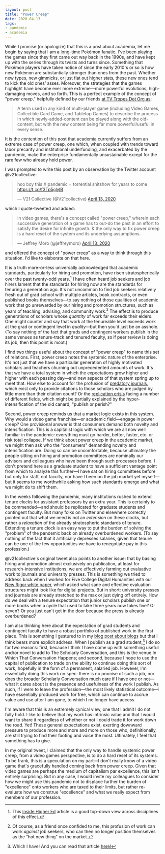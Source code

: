 ```yaml
---
layout: post
title: "Power Creep"
date: 2020-04-13
tags:
- pandemic
- academia
---
```


While I promise (or apologize) that this is a post about academia, let me begin by saying that I am a long-time Pokémon fanatic. I've been playing the games since they first came out way back in the 1990s, and have kept up with the series through its twists and turns since. Something that Pokémon players have taken notice of since the early 2010's or so is how new Pokémon are substantially stronger than ones from the past. Whether new types, new gimmicks, or just flat out higher stats, these new ones tend to kick the old ones’ asses. Moreover, the strategies that the games highlight have become ever more extreme—more powerful evolutions, high-damaging moves, and so forth. This is a perfect example of the concept of "power creep," helpfully defined by our friends [at TV Tropes Dot Org as](https://tvtropes.org/pmwiki/pmwiki.php/Main/PowerCreep):

> A term used in any kind of multi-player game (including Video Games, Collectible Card Game, and Tabletop Games) to describe the process in which newly-added-content can be played along with the old-content, but with the new content being far more powerful/useful in every sense.

It is the contention of this post that academia currently suffers from an extreme case of power creep, one which, when coupled with trends toward labor precarity and institutional underfunding, and exacerbated by the pandemic, make the enterprise fundamentally unsustainable except for the rare few who already hold power. 

I was prompted to write this post by an observation by the Twitter account @v21collective:

<blockquote class="twitter-tweet"><p lang="en" dir="ltr">hoo boy this X pandemic = torrential shitshow for years to come <a href="https://t.co/f3Tp5glylB">https://t.co/f3Tp5glylB</a></p>&mdash; V21 Collective (@V21collective) <a href="https://twitter.com/V21collective/status/1249777424038072335?ref_src=twsrc%5Etfw">April 13, 2020</a></blockquote> <script async src="https://platform.twitter.com/widgets.js" charset="utf-8"></script> 

which I quote-tweeted and added: 

<blockquote class="twitter-tweet"><p lang="en" dir="ltr">in video games, there&#39;s a concept called &quot;power creep,&quot; wherein each successive generation of a game has to out-do the past in an effort to satisfy the desire for infinite growth. &amp; the only way to fix power creep is a hard reset of the system and its underlying assumptions.</p>&mdash; Jeffrey Moro (@jeffreymoro) <a href="https://twitter.com/jeffreymoro/status/1249778727346671618?ref_src=twsrc%5Etfw">April 13, 2020</a></blockquote> <script async src="https://platform.twitter.com/widgets.js" charset="utf-8"></script> 

and offered the concept of "power creep" as a way to think through this situation. I'd like to elaborate on that here. 

It is a truth more-or-less universally acknowledged that academic standards, particularly for hiring and promotion, have risen stratospherically over the past twenty-odd years.[^1] I have often heard job seekers and job hirers lament that the standards for hiring now are the standards for tenuring a generation ago. It's not uncommon to find job seekers relatively fresh out of grad school with multiple articles, book contracts, or even published books themselves—to say nothing of those qualities of academic work that go unrewarded by our hiring and promotion structures, such as years of teaching, advising, and community work.[^2] The effect is to produce generations of scholars whose *quantity* of work far exceeds their elders. One might counter and say that work at the tenureable level exceeds work at the grad or contingent level in *quality*—but then you'd just be an asshole. (To say nothing of the fact that grads and contingent workers publish in the same venues as tenure-track and tenured faculty, so if peer review is doing its job, then this point is moot.)

[^1]: This [Inside Higher Ed](https://www.insidehighered.com/advice/2020/03/13/tenure-and-promotion-process-must-be-revised-especially-historically-marginalized) article is a good top-down view across disciplines of this effect. 

[^2]: Of course, as a friend once confided to me, this profusion of work can work *against* job seekers, who can then no longer position themselves as the "hot new thing" on the market. 

I find two things useful about the concept of "power creep" to name this set of relations. First, power creep notes the systemic nature of the enterprise. It's not just that we have a particular generation of highly motivated scholars and teachers churning out unprecedented amounts of work. It's that we have a total system in which the expectations grow higher and higher with each passing day—and new aspects of that system spring up to meet that. How else to account for the profusion of [predatory journals](https://predatoryjournals.com/journals/), which exist only to provide citations to those scholars who are judged by little more than their citation count? Or the [replication crisis](https://en.wikipedia.org/wiki/Replication_crisis) facing a number of different fields, which might be partially explained by the hyper-intensification of the old canard, "publish or perish?" 

Second, power creep reminds us that a market logic exists in this system. Why would a video game franchise—or academic field—engage in power creep? One provisional answer is that consumers demand both novelty and intensification. This is a capitalist logic with which we are all now well familiar in the pandemic: everything must go harder, better, faster, etc. or risk total collapse. If we think about power creep in the academic market, we might then ask who the "consumers" demanding novelty and intensification are. Doing so can be uncomfortable, because ultimately the people sitting on hiring and promotion committees are nominally our advisors and colleagues who have been through such processes before. I don't pretend here as a graduate student to have a sufficient vantage point from which to analyze this further—I have sat on hiring committees before but only for staff, not faculty, nor have I been on the job market yet myself—but it seems to me worthwhile asking how such standards emerge and what we might do to shift them. 

In the weeks following the pandemic, many institutions rushed to extend tenure clocks for assistant professors by an extra year. This is certainly to be commended—and should be replicated for graduate students and contingent faculty. But many folks on Twitter and elsewhere correctly pointed out that what we need is not an *extension* on these clocks, but rather a *relaxation* of the already stratospheric standards of tenure. Extending a tenure clock is an easy way to put the burden of solving the "problem" of the pandemic back on already overburdened workers. (To say nothing of the fact that it artificially depresses salaries, given that tenure can be one of the few opportunities we have to renegotiate pay in this profession.)

@v21collective's original tweet also points to another issue: that by basing hiring and promotion almost exclusively on publication, at least for research-intensive institutions, we are effectively farming out evaluative work to journals and university presses. This is something we tried to address back when I worked for Five College Digital Humanities with our [New Rigor white paper](https://hcommons.org/deposits/download/hc:24464/CONTENT/5colldh_newrigorreport_final-for-repository.pdf/), which asked what sane and effective evaluation structures might look like for digital projects. But in short: university presses and journals are already stretched to the max or just dying off entirely. How do we deal with a tenure expectation that junior scholars publish one or more books when a cycle that used to take three years now takes five? Or seven? Or you just can't get in the door because the press is already overburdened? 

I am also thinking here about the expectation of grad students and contingent faculty to have a robust portfolio of published work in the first place. This is something I gestured to in my [blog post about blogs](/blog/2020-01-02-blogs/) but that I think bears more explicit address. When I publish as a grad student,[^3] I do so for two reasons: first, because I think I have come up with something useful and/or novel to add to The Scholarly Conversation, and this is the venue In Which That Conversation Happens; and second, because I hope to use the capital of publication to trade on the ability to continue doing this sort of work, hopefully in the form of a permanent, salaried job. However, I'm essentially doing this work on spec: there is no promise of such a job, nor does the broader Scholarly Conversation much care if I have one or not—what it cares about is the presence and usefulness of the work I publish. As such, if I were to leave the profession—the most likely statistical outcome—I have essentially produced work for free, which can continue to accrue value and use after I am gone, to which I no longer have access.  

I'm aware that this is an extremely cynical view, one that I admit I do not fully hold. I like to believe that my work has intrinsic value and that I would want to share it regardless of whether or not I could trade it for work down the road. Yet! These general expectations exist, exerting downward pressure to produce more and more and more on those who, definitionally, are still trying to find their footing and voice the most. Ultimately, I feel that something has to give.

[^3]: Which I have! And you can read that article [here!](https://amodern.net/article/grid-techniques/)

In my original tweet, I claimed that the only way to handle systemic power creep, from a video games perspective, is to do a hard reset of its systems. To be frank, this is a speculation on my part—I don't really know of a video game that's gracefully handled coming back from power creep. Given that video games are perhaps the medium of capitalism par excellence, this isn't entirely surprising. But in any case, I would invite my colleagues to consider how we might use this pandemic not to displace further the burden of "excellence" onto workers who are taxed to their limits, but rather re-evaluate how we construe "excellence" and what we really expect from members of our profession.